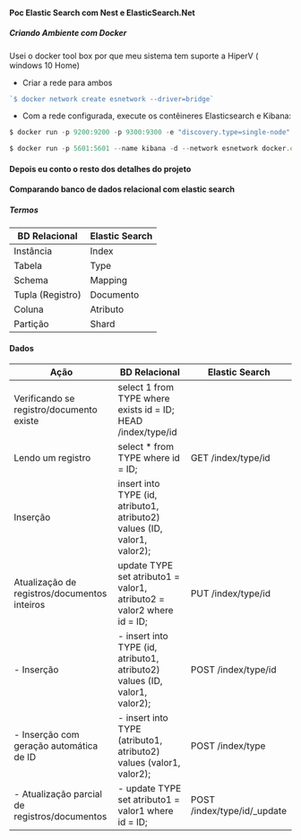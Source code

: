 #### Poc Elastic Search com Nest e ElasticSearch.Net

##### Criando Ambiente com Docker
Usei o docker tool box por que meu sistema tem suporte a HiperV ( windows 10 Home)
- Criar a rede para ambos
```javascript
`$ docker network create esnetwork --driver=bridge`
```

- Com a rede configurada, execute os contêineres Elasticsearch e Kibana:
```javascript
$ docker run -p 9200:9200 -p 9300:9300 -e "discovery.type=single-node" --name elasticsearch -d --network esnetwork docker.elastic.co/elasticsearch/elasticsearch:6.3.0
```
```javascript
$ docker run -p 5601:5601 --name kibana -d --network esnetwork docker.elastic.co/kibana/kibana:6.3.0
```

#### Depois eu conto o resto dos detalhes do projeto

#### Comparando banco de dados relacional com elastic search

##### Termos

| BD Relacional     | Elastic Search |
| ------------------|----------------|
| Instância         | Index          |
| Tabela            | Type           |
| Schema	        | Mapping        |
| Tupla (Registro)	| Documento      |
| Coluna	        | Atributo       |
| Partição	        | Shard          |


#### Dados

|Ação	|BD Relacional	|Elastic Search|
|-------|---------------|--------------|
|Verificando se registro/documento existe	|select 1 from TYPE where exists id = ID;	HEAD /index/type/id|
|Lendo um registro	|select * from TYPE where id = ID;	|GET /index/type/id||
|Inserção | insert into TYPE (id, atributo1, atributo2) values (ID, valor1, valor2); ||
|Atualização de registros/documentos inteiros |update TYPE set atributo1 = valor1, atributo2 = valor2 where id = ID; |PUT /index/type/id|
| - Inserção										| - insert into TYPE (id, atributo1, atributo2) values (ID, valor1, valor2);|POST /index/type/id|
| - Inserção com geração automática de ID			| - insert into TYPE (atributo1, atributo2) values (valor1, valor2);|POST /index/type|
| - Atualização parcial de registros/documentos		| - update TYPE set atributo1 = valor1 where id = ID;|POST /index/type/id/_update|
